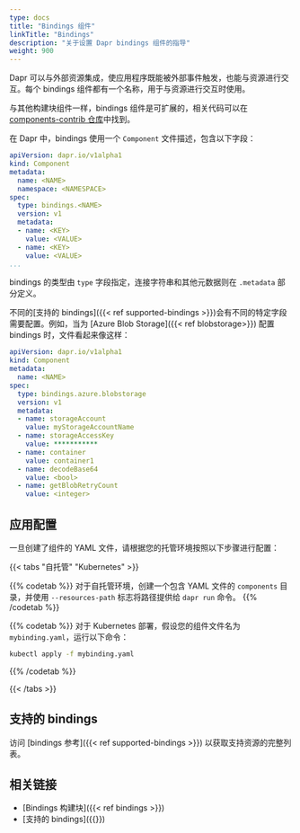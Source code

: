 ```yaml
---
type: docs
title: "Bindings 组件"
linkTitle: "Bindings"
description: "关于设置 Dapr bindings 组件的指导"
weight: 900
---
```


Dapr 可以与外部资源集成，使应用程序既能被外部事件触发，也能与资源进行交互。每个 bindings 组件都有一个名称，用于与资源进行交互时使用。

与其他构建块组件一样，bindings 组件是可扩展的，相关代码可以在 [components-contrib 仓库](https://github.com/dapr/components-contrib)中找到。

在 Dapr 中，bindings 使用一个 `Component` 文件描述，包含以下字段：

```yaml
apiVersion: dapr.io/v1alpha1
kind: Component
metadata:
  name: <NAME>
  namespace: <NAMESPACE>
spec:
  type: bindings.<NAME>
  version: v1
  metadata:
  - name: <KEY>
    value: <VALUE>
  - name: <KEY>
    value: <VALUE>
...
```

bindings 的类型由 `type` 字段指定，连接字符串和其他元数据则在 `.metadata` 部分定义。

不同的[支持的 bindings]({{< ref supported-bindings >}})会有不同的特定字段需要配置。例如，当为 [Azure Blob Storage]({{< ref blobstorage>}}) 配置 bindings 时，文件看起来像这样：

```yaml
apiVersion: dapr.io/v1alpha1
kind: Component
metadata:
  name: <NAME>
spec:
  type: bindings.azure.blobstorage
  version: v1
  metadata:
  - name: storageAccount
    value: myStorageAccountName
  - name: storageAccessKey
    value: ***********
  - name: container
    value: container1
  - name: decodeBase64
    value: <bool>
  - name: getBlobRetryCount
    value: <integer>
```

## 应用配置

一旦创建了组件的 YAML 文件，请根据您的托管环境按照以下步骤进行配置：

{{< tabs "自托管" "Kubernetes" >}}

{{% codetab %}}
对于自托管环境，创建一个包含 YAML 文件的 `components` 目录，并使用 `--resources-path` 标志将路径提供给 `dapr run` 命令。
{{% /codetab %}}

{{% codetab %}}
对于 Kubernetes 部署，假设您的组件文件名为 `mybinding.yaml`，运行以下命令：

```bash
kubectl apply -f mybinding.yaml
```
{{% /codetab %}}

{{< /tabs >}}

## 支持的 bindings

访问 [bindings 参考]({{< ref supported-bindings >}}) 以获取支持资源的完整列表。

## 相关链接
- [Bindings 构建块]({{< ref bindings >}})
- [支持的 bindings]({{<ref supported-bindings >}})
